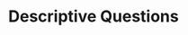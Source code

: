 ---
title: "Descriptive Questions"

categories: ['']

tags: ['Descriptive', 'Questions']

arwords: 'أسئلة وصفية'

arexps: []

enwords: ['Descriptive Questions']

enexps: []

arlexicons: 'س'

enlexicons: 'D'

authors: ['Ruqayya Roshdy']

translators: ['X']

citations: 'تطبيقات أساسية في المعالجة الآلية للغة العربية'

sources: 'مركز الملك عبدالله بن عبدالعزيز الدولي لخدمة اللغة العربية'

slug: ""
---